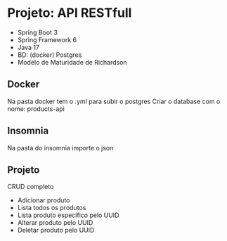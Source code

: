 # Projeto: API RESTfull

* Spring Boot 3
* Spring Framework 6
* Java 17
* BD: (docker) Postgres
* Modelo de Maturidade de Richardson

## Docker

Na pasta docker tem o .yml para subir o postgres
Criar o database com o nome: products-api

## Insomnia

Na pasta do insomnia importe o json 

## Projeto

CRUD completo

* Adicionar produto
* Lista todos os produtos
* Lista produto especifico pelo UUID
* Alterar produto pelo UUID
* Deletar produto pelo UUID